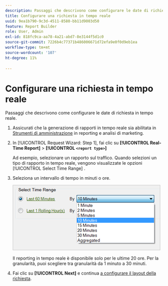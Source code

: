```yaml
---
description: Passaggi che descrivono come configurare le date di richiesta in tempo reale.
title: Configurare una richiesta in tempo reale
uuid: 9ea1b790-9c3d-4511-8580-bb11d9003d50
feature: Report Builder
role: User, Admin
exl-id: 818fc9ca-aa78-4a21-abd7-8e3144f5d1c0
source-git-commit: 7226b4c77371b486006671d72efa9e0f0d9eb1ea
workflow-type: tm+mt
source-wordcount: '107'
ht-degree: 11%

---
```


# Configurare una richiesta in tempo reale

Passaggi che descrivono come configurare le date di richiesta in tempo reale.

1. Assicurati che la generazione di rapporti in tempo reale sia abilitata in [Strumenti di amministrazione](https://experienceleague.adobe.com/docs/analytics/admin/admin-tools/real-time-reports/t-realtime-admin.html) in reporting e analisi di marketing.
1. In [!UICONTROL Request Wizard: Step 1], fai clic su **[!UICONTROL Real-Time Report]** > **[!UICONTROL `<report type>`]**

   Ad esempio, selezionare un rapporto sul traffico. Quando selezioni un tipo di rapporto in tempo reale, vengono visualizzate le opzioni [!UICONTROL Select Time Range] .

1. Seleziona un intervallo di tempo in minuti o ore.

   ![Risultato del passaggio](assets/real_time_select_date.png)

   Il reporting in tempo reale è disponibile solo per le ultime 20 ore. Per la granularità, puoi scegliere tra granularità da 1 minuto a 30 minuti.
1. Fai clic su **[!UICONTROL Next]** e continua [a configurare il layout della richiesta](/help/analyze/report-builder/layout/layout.md).
